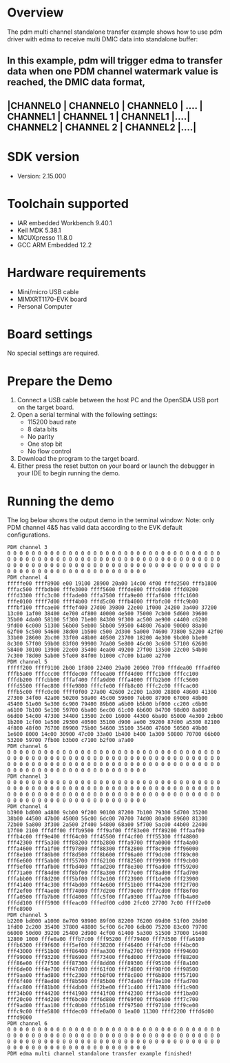 Overview
========
The pdm multi channel standalone transfer example shows how to use pdm driver with edma to receive multi DMIC data into standalone buffer:

In this example, pdm will trigger edma to transfer data when one PDM channel watermark value is reached, the DMIC data format,
 ----------------------------------------------------------------------------------------------------------------------
 |CHANNEL0 | CHANNEL0 | CHANNEL0 | .... | CHANNEL1 | CHANNEL 1 | CHANNEL1 |....| CHANNEL2 | CHANNEL 2 | CHANNEL2 |....|
 ----------------------------------------------------------------------------------------------------------------------

SDK version
===========
- Version: 2.15.000

Toolchain supported
===================
- IAR embedded Workbench  9.40.1
- Keil MDK  5.38.1
- MCUXpresso  11.8.0
- GCC ARM Embedded  12.2

Hardware requirements
=====================
- Mini/micro USB cable
- MIMXRT1170-EVK board
- Personal Computer

Board settings
==============
No special settings are required.

Prepare the Demo
================
1.  Connect a USB cable between the host PC and the OpenSDA USB port on the target board.
2.  Open a serial terminal with the following settings:
    - 115200 baud rate
    - 8 data bits
    - No parity
    - One stop bit
    - No flow control
3.  Download the program to the target board.
4.  Either press the reset button on your board or launch the debugger in your IDE to begin running the demo.

Running the demo
================
The log below shows the output demo in the terminal window:
Note: only PDM channel 4&5 has valid data according to the EVK default configurations.
~~~~~~~~~~~~~~~~~~~~~~~~~~~~~~~~~~~
PDM channel 3
0 0 0 0 0 0 0 0 0 0 0 0 0 0 0 0 0 0 0 0 0 0 0 0 0 0 0 0 0 0 0 0 0 0 0 0 0 0 0 0 0 0 0 0 0 0 0 0 0 0 0 0 0 0 0 0 0 0 0 0 0 0 0 0 0 0 0 0 0 0 0 0 0 0 0 0 0 0 0 0 0 0 0 0 0 0 0 0 0 0 0 0 0 0 0 0 0 0 0 0 0 0 0 0 0 0 0 0 0 0 0 0 0 0 0 0 0 0 0 0 0 0 0 0 0 0 0 0
PDM channel 4
fffffe00 ffff8900 e00 19100 28900 20a00 14c00 4f00 fffd2500 fffb1800 fffac500 fffbdb00 fffe3000 ffff5600 fffde800 fffc6d00 fffd0200 fffd3300 fffc3c00 fffade00 fffa7500 fffa9e00 fffaf600 fffc1600 fffe0100 ffff7d00 ffff4b00 fffd5c00 fffb4000 fffbfc00 fffc9b00 fffbf100 fffcae00 fffef400 27d00 39800 22e00 1f000 24200 3a400 37200 13c00 1af00 38400 4e700 4f800 40000 4e500 75000 7cb00 5d600 39600 35b00 4da00 58100 5f300 71e00 84300 9f300 ac500 ae900 c4400 c6200 9fd00 6c000 51300 56b00 5eb00 5bb00 59500 64800 76a00 90000 88a00 62f00 5c500 54600 38d00 1b500 c500 2d300 5a000 74600 73800 52200 42f00 33b00 28600 2bc00 33f00 48b00 40500 23700 18200 4e300 9bd00 b1e00 8c300 57f00 59b00 83f00 99900 7da00 5e800 46c00 3c600 57100 62600 58400 30100 13900 22e00 35400 4ea00 49200 27f00 13500 22c00 54b00 7c300 78d00 5ab00 5fe00 84f00 b1000 c7c00 b1a00 a2700
PDM channel 5
fffff200 ffff9100 2b00 1f800 22400 29a00 20900 7f00 fffdea00 fffadf00 fffb5a00 fffccc00 fffdec00 fffeea00 fffd4d00 fffc1b00 fffcc100 fffdb200 fffcbb00 fffaf400 fffa9d00 fffa4000 fffb2b00 fffc5600 fffd5500 fffec800 fffe9800 fffcfe00 fffb8c00 fffc2c00 fffcac00 fffb5c00 fffc0c00 ffff0f00 27a00 42600 2c200 1a300 28800 48600 41300 27300 34f00 42a00 50200 50a00 45c00 59600 7eb00 87900 67000 48b00 45400 51e00 5e300 6c900 79400 89b00 a6b00 b5b00 bf000 cc200 c6b00 a6100 7b100 5e100 59700 6ba00 6ec00 61c00 6b600 84700 98d00 8a800 66d00 54c00 47300 34400 13500 2c00 16000 44300 6ba00 65000 4e300 2db00 1b200 1cf00 1e500 29300 40500 35100 d900 ae00 39200 87d00 a5300 82100 4f800 48f00 76700 89900 75b00 54600 35100 35400 47600 50500 49b00 1e600 8000 14c00 30900 47c00 33a00 1b400 b400 1a300 50800 70700 66b00 53200 59700 7fb00 b3b00 c7100 b2f00 a7a00
PDM channel 6
0 0 0 0 0 0 0 0 0 0 0 0 0 0 0 0 0 0 0 0 0 0 0 0 0 0 0 0 0 0 0 0 0 0 0 0 0 0 0 0 0 0 0 0 0 0 0 0 0 0 0 0 0 0 0 0 0 0 0 0 0 0 0 0 0 0 0 0 0 0 0 0 0 0 0 0 0 0 0 0 0 0 0 0 0 0 0 0 0 0 0 0 0 0 0 0 0 0 0 0 0 0 0 0 0 0 0 0 0 0 0 0 0 0 0 0 0 0 0 0 0 0 0 0 0 0 0 0
PDM channel 3
0 0 0 0 0 0 0 0 0 0 0 0 0 0 0 0 0 0 0 0 0 0 0 0 0 0 0 0 0 0 0 0 0 0 0 0 0 0 0 0 0 0 0 0 0 0 0 0 0 0 0 0 0 0 0 0 0 0 0 0 0 0 0 0 0 0 0 0 0 0 0 0 0 0 0 0 0 0 0 0 0 0 0 0 0 0 0 0 0 0 0 0 0 0 0 0 0 0 0 0 0 0 0 0 0 0 0 0 0 0 0 0 0 0 0 0 0 0 0 0 0 0 0 0 0 0 0 0
PDM channel 4
b3900 bd000 a4800 9cb00 9f200 90100 87200 7b100 79300 5d700 35200 38b00 44500 47b00 45000 56c00 6dc00 70700 74d00 80a00 89600 81300 72b00 5a800 3f300 2a500 2f400 54800 68a00 5f700 5ac00 44b00 22400 17f00 2100 fffdff00 fffb9500 fff9af00 fff83e00 fff89200 fffaaf00 fffb4c00 fff9e400 fff64c00 fff45500 fff4cf00 fff55300 fff48800 fff42300 fff5a300 fff88200 fffb2800 fffa9700 fffa0000 fffa4a00 fffa4600 fffa1f00 fff97800 fff88300 fff82800 fff8c900 fff96000 fff8e100 fff86b00 fff8d500 fff8b600 fff96a00 fff9dc00 fff89c00 fff6e600 fff5ab00 fff55700 fff62100 fff82500 fff99900 fff9cb00 fff9ef00 fffafb00 fffbd400 fffad200 fff8e300 fff6ad00 fff59200 fff71a00 fff84d00 fff8bf00 fff8a300 fff77e00 fff8ad00 fffad700 fffabb00 fff8d200 fff5bf00 fff2e100 fff23900 fff1de00 fff23900 fff41400 fff4c300 fff4bd00 fff4e600 fff51b00 fff44200 fff2f700 fff2ef00 fff4ae00 fff74000 fff7d200 fff79e00 fff7cd00 fff86f00 fffa0500 fffb7b00 fffd4000 fffc5f00 fffa9300 fffaa700 fffb4a00 fffdd100 ffff5900 fffeac00 fffedf00 cd00 2fc00 27700 7c00 ffff2e00 fffe8900
PDM channel 5
b2200 bd000 a1000 8e700 98900 89f00 82200 76200 69d00 51f00 28d00 1fd00 2c200 35400 37800 48800 5cf00 6c700 6db00 75200 83c00 79700 66000 50d00 39200 25400 2d900 4cf00 61400 5a300 51500 37000 16400 12800 1000 fffe0a00 fffb7c00 fff95200 fff79400 fff7d500 fffa6100 fffb6300 fff9f600 fff5ef00 fff38200 fff46400 fff4fc00 fff4bc00 fff43000 fff51b00 fff86400 fffaa300 fffa2700 fff93900 fff94600 fff99000 fff93200 fff86900 fff73400 fff6d000 fff7de00 fff88200 fff86e00 fff7f500 fff87300 fff8dd00 fff89300 fff95100 fff8a100 fff6de00 fff4e700 fff47d00 fff61f00 fff7d800 fff98f00 fff98500 fff9aa00 fffad800 fffc2300 fffb8f00 fff8c800 fff6b800 fff57100 fff6f400 fff8ed00 fff8b500 fff85b00 fff7da00 fff8e100 fffad700 fffac800 fff81b00 fff4db00 fff2be00 fff1c400 fff17800 fff1c900 fff34b00 fff44200 fff41900 fff41f00 fff42300 fff34c00 fff1ba00 fff20c00 fff4d200 fff6bc00 fff6d800 fff69f00 fff6a600 fff7c700 fff9ad00 fffaa100 fffc0b00 fffb5100 fff97500 fff97100 fff9ce00 fffc9c00 fffe5800 fffdec00 fffe0a00 0 1ea00 11300 ffff2200 fffd6d00 fffd9000
PDM channel 6
0 0 0 0 0 0 0 0 0 0 0 0 0 0 0 0 0 0 0 0 0 0 0 0 0 0 0 0 0 0 0 0 0 0 0 0 0 0 0 0 0 0 0 0 0 0 0 0 0 0 0 0 0 0 0 0 0 0 0 0 0 0 0 0 0 0 0 0 0 0 0 0 0 0 0 0 0 0 0 0 0 0 0 0 0 0 0 0 0 0 0 0 0 0 0 0 0 0 0 0 0 0 0 0 0 0 0 0 0 0 0 0 0 0 0 0 0 0 0 0 0 0 0 0 0 0 0 0
PDM edma multi channel standalone transfer example finished!
~~~~~~~~~~~~~~~~~~~~~~~~~~~~~~~~~~~

